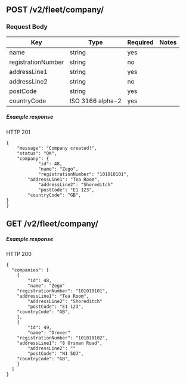 ## POST /v2/fleet/company/

### Request Body

| Key | Type | Required | Notes |
| --- | --- | --- | --- |
| name | string | yes |  |
| registrationNumber | string | no |  |
| addressLine1 | string | yes |  |
| addressLine2 | string | no |  |
| postCode | string | yes |  |
| countryCode | ISO 3166 alpha-2 | yes |  |

##### Example response

HTTP 201

```
{
    "message": "Company created!",
    "status": "OK",
    "company": {
            "id": 48,
            "name": "Zego",
            "registrationNumber": "101010101",
        "addressLine1": "Tea Room",
            "addressLine2": "Shoreditch"
            "postCode": "E1 123",
        "countryCode": "GB",
}
}
```

## GET /v2/fleet/company/

##### Example response

HTTP 200

```
{
  "companies": [
    {
        "id": 48,
        "name": "Zego"
    "registrationNumber": "101010101",
    "addressLine1": "Tea Room",
        "addressLine2": "Shoreditch"
        "postCode": "E1 123",
    "countryCode": "GB",
    },
    {
        "id": 49,
        "name": "Drover"
    "registrationNumber": "101010102",
    "addressLine1": "8 Orsman Road",
        "addressLine2": ""
        "postCode": "N1 5QJ",
    "countryCode": "GB",
    }
  ]
}
```
